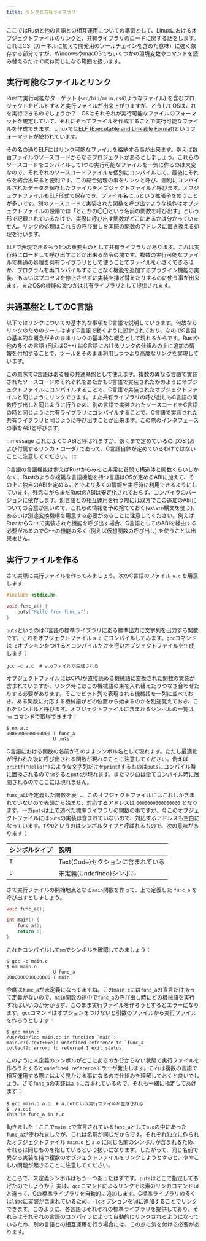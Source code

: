 ```yaml
---
title: リンクと共有ライブラリ
---
```


ここではRustと他の言語との相互運用についての準備として、Linuxにおけるオブジェクトファイルのリンクと、共有ライブラリのロードに関する話をします。これはOS（カーネルに加えて開発用のツールチェインを含めた意味）に強く依存する部分ですが、WindowsやmacOSでもいくつかの環境変数やコマンドを読み替えるだけで概ね同じになる範囲を扱います。

実行可能なファイルとリンク
-------------------------
Rustで実行可能なターゲット (`src/bin/main.rs`のようなファイル) を含むプロジェクトをビルドすると実行ファイルが出来上がりますが、どうしてOSはこれを実行できるのでしょうか？　OSはそれぞれが実行可能なファイルのフォーマットを規定していて、それにそってファイルを作成することで実行可能なファイルを作成できます。Linuxでは[ELF (Executable and Linkable Format)](https://ja.wikipedia.org/wiki/Executable_and_Linkable_Format)というフォーマットが使われています。

その名の通りELFにはリンク可能なファイルを格納する事が出来ます。例えば数百ファイルのソースコードからなるプロジェクトがあるとしましょう。これらのソースコードをコンパイルして1つの実行可能なファイルを一気に作るのは大変なので、それぞれのソースコードファイルを個別にコンパイルして、最後にそれらを結合出来ると便利です。この結合処理の事をリンクと呼び、個別にコンパイルされたデータを保存したファイルをオブジェクトファイルと呼びます。オブジェクトファイルもELF形式で保存でき、ファイル名に`.o`という拡張子を使うことが多いです。別のソースコードで実装された関数を呼び出すような操作はオブジェクトファイルの段階では「どこかの〇〇という名前の関数を呼び出す」という形で記録されているだけで、実際に呼び出す関数がどこにあるかは分かっていません。リンクの処理はこれらの呼び出しを実際の関数のアドレスに置き換える処理を行います。

ELFで表現できるもう1つの重要ものとして共有ライブラリがあります。これは実行時にロードして呼び出すことが出来る命令の塊です。複数の実行可能なファイルで共通の処理を共有ライブラリとして使うことでファイルを小さくできるほか、プログラムを再コンパイルすることなく機能を追加するプラグイン機能の実装、あるいはプロセスを停止させずに実装を挿げ替えたりするのに使う事が出来ます。またOSの機能の幾つかは共有ライブラリとして提供されます。

共通基盤としてのC言語
--------------------
以下ではリンクについての基本的な事項をC言語で説明していきます。何故ならリンクのためのツールはまずC言語で動くように設計されており、なのでC言語の基本的な概念がそのままリンクの基本的な概念として現れるからです。Rustや他の多くの言語 (例えばC++) はC言語におけるリンクの仕組みの上に追加の情報を付加することで、ツールをそのまま利用しつつより高度なリンクを実現しています。

この意味でC言語はある種の共通基盤として使えます。複数の異なる言語で実装されたソースコードのそれぞれをあたかもC言語で実装されたかのようにオブジェクトファイルにコンパイルすることで、C言語で実装されたオブジェクトファイルと同じようにリンクできます。また共有ライブラリの呼び出しもC言語の関数呼び出しと同じように行うため、別の言語で実装されたソースコードをC言語の時と同じように共有ライブラリにコンパイルすることで、C言語で実装された共有ライブラリと同じように呼び出すことが出来ます。この際のインタフェースの事をABIと呼びます。

:::message
これはよくC ABIと呼ばれますが、あくまで定めているのはOS (および付属するリンカ・ローダ) であって、C言語自体が定めているわけではないことに注意してください。
:::

C言語の言語機能は例えばRustからみると非常に貧弱で構造体と関数くらいしかなく、Rustのような複雑な言語機能を持つ言語はOSが定めるABIに加えて、その上に独自のABIを定めることでより多くの情報を実行時に利用できるようにしています。残念ながらまだRustのABIは安定化されておらず、コンパイラのバージョンに依存します。別言語との相互運用を行う際には双方でこの追加のABIについての合意が無いので、これらの情報を予め捨てておく(`extern`構文を使う)、あるいは別途変換機構を用意する必要があることに注意してください。例えばRustからC++で実装された機能を呼び出す場合、C言語としてのABIを経由する必要があるのでC++の機能の多く (例えば仮想関数の呼び出し) を使うことは出来ません。

実行ファイルを作る
-----------------
さて実際に実行ファイルを作ってみましょう。次のC言語のファイル `a.c` を用意します

```c:a.c
#include <stdio.h>

void func_a() {
    puts("Hello from func_a");
}
```

`puts`というのはC言語の標準ライブラリにある標準出力に文字列を出力する関数です。これをオブジェクトファイル `a.o` にコンパイルしてみます。`gcc`コマンドは`-c`オプションをつけるとコンパイルだけを行いオブジェクトファイルを生成します：

```shell
gcc -c a.c  # a.oファイルが生成される
```

オブジェクトファイルにはCPUが直接読める機械語に変換された関数の実装が含まれていますが、リンク時にはこの機械語の束を入れ替えたりつなぎ合わせたりする必要があります。そこでビット列で表現される機械語を一列に並べておき、ある関数に対応する機械語がどの位置から始まるのかを別途覚えておき、これをシンボルと呼びます。オブジェクトファイルに含まれるシンボルの一覧は `nm` コマンドで取得できます：

```text
$ nm a.o
0000000000000000 T func_a
                 U puts
```

C言語における関数の名前がそのままシンボル名として現れます。ただし最適化が行われた後に呼び出される関数が現れることに注意してください。例えば`printf("Hello!")`のような文字列だけを`printf`するものは`puts`にコンパイル時に置換されるので`nm`すると`puts`が現れます。またマクロは全てコンパイル時に展開されるのでここには現れません。

`func_a`は今定義した関数を表し、このオブジェクトファイルにはこれしか含まれていないので先頭から始まり、対応するアドレスは `0000000000000000` となります。一方`puts`は上で述べた標準ライブラリの関数の事ですが、今このオブジェクトファイルには`puts`の実装は含まれていないので、対応するアドレスも空白になっています。`T`や`U`というのはシンボルタイプと呼ばれるもので、次の意味があります：

|シンボルタイプ | 説明 |
|:-------------|:-----|
|`T` | Text(Code)セクションに含まれている |
|`U` | 未定義(Undefined)シンボル |

さて実行ファイルの開始地点となる`main`関数を作って、上で定義した `func_a` を呼び出すとしましょう。

```c:main.c
void func_a();

int main() {
    func_a();
    return 0;
}
```

これをコンパイルして`nm`でシンボルを確認してみましょう：

```text
$ gcc -c main.c
$ nm main.o
                 U func_a
0000000000000000 T main
```

今度は`func_a`が未定義になってますね。この`main.c`には`func_a`の宣言だけあって定義がないので、`main`関数の途中で`func_a`の呼び出し時にどの機械語を実行すればいいのか分からず、このまま実行ファイルを作ろうとするとエラーになります。`gcc`コマンドはオプションをつけないと引数のファイルから実行ファイルを作ろうとします：

```text
$ gcc main.o
/usr/bin/ld: main.o: in function `main':
main.c:(.text+0xe): undefined reference to `func_a'
collect2: error: ld returned 1 exit status
```

このように未定義のシンボルがどこにあるのか分からない状態で実行ファイルを作ろうとすると`undefined reference`エラーが発生します。これは複数の言語で相互運用する際にはよく見かける事になるので仕組みを理解しておくと良いでしょう。さて`func_a`の実装は`a.o`に含まれているので、それも一緒に指定してあげます：

```text
$ gcc main.o a.o  # a.outという実行ファイルが生成される
$ ./a.out
This is func_a in a.c
```

動きました！ここで`main.c`で宣言されている`func_a`として`a.o`の中にあった`func_a`が使われましたが、これは名前が同じだからです。それぞれ独立に作られたオブジェクトファイル `main.o` と `a.o` に同じ名前のシンボルが含まれるため、それらは同じものを指しているという扱いになります。したがって、同じ名前で異なる実装を持つ複数のオブジェクトファイルをリンクしようとすると、ややこしい問題が起きることに注意してください。

ところで、未定義シンボルはもう一つあったはずです。`puts`はどこで指定してあげたのでしょうか？ 実は、`gcc`コマンドによるリンクでは素のリンカコマンド`ld`と違って、Cの標準ライブラリを自動的に追加します。C標準ライブラリの多くは`libc`に実装が含まれているため、`-lc`オプションを`ld`に追加することでリンクできます。このように、各言語はそれぞれの標準ライブラリを提供しており、それらはそれぞれの言語のコンパイラによって自動的にリンクされるようになっているため、別の言語との相互運用を行う場合には、この点に気を付ける必要があります。
